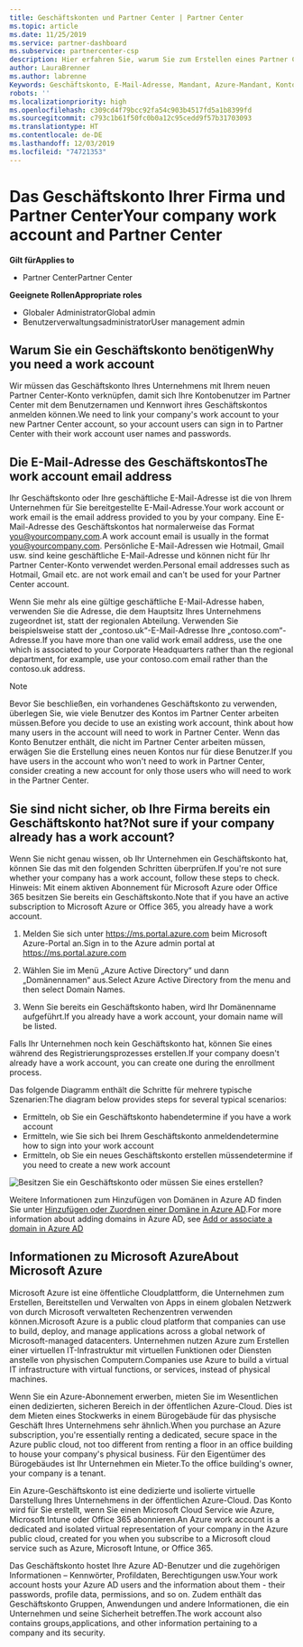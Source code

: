 ```yaml
---
title: Geschäftskonten und Partner Center | Partner Center
ms.topic: article
ms.date: 11/25/2019
ms.service: partner-dashboard
ms.subservice: partnercenter-csp
description: Hier erfahren Sie, warum Sie zum Erstellen eines Partner Center-Kontos ein Geschäftskonto benötigen und ob Sie bereits ein Geschäftskonto haben.
author: LauraBrenner
ms.author: labrenne
Keywords: Geschäftskonto, E-Mail-Adresse, Mandant, Azure-Mandant, Konto erstellen, Domänenname
robots: ''
ms.localizationpriority: high
ms.openlocfilehash: c309cd4f79bcc92fa54c903b4517fd5a1b8399fd
ms.sourcegitcommit: c793c1b61f50fc0b0a12c95cedd9f57b31703093
ms.translationtype: HT
ms.contentlocale: de-DE
ms.lasthandoff: 12/03/2019
ms.locfileid: "74721353"
---
```

# <a name="your-company-work-account-and-partner-center"></a><span data-ttu-id="34937-104">Das Geschäftskonto Ihrer Firma und Partner Center</span><span class="sxs-lookup"><span data-stu-id="34937-104">Your company work account and Partner Center</span></span>  

<span data-ttu-id="34937-105">**Gilt für**</span><span class="sxs-lookup"><span data-stu-id="34937-105">**Applies to**</span></span>

-  <span data-ttu-id="34937-106">Partner Center</span><span class="sxs-lookup"><span data-stu-id="34937-106">Partner Center</span></span>

<span data-ttu-id="34937-107">**Geeignete Rollen**</span><span class="sxs-lookup"><span data-stu-id="34937-107">**Appropriate roles**</span></span>

- <span data-ttu-id="34937-108">Globaler Administrator</span><span class="sxs-lookup"><span data-stu-id="34937-108">Global admin</span></span>
- <span data-ttu-id="34937-109">Benutzerverwaltungsadministrator</span><span class="sxs-lookup"><span data-stu-id="34937-109">User management admin</span></span>

## <a name="why-you-need-a-work-account"></a><span data-ttu-id="34937-110">Warum Sie ein Geschäftskonto benötigen</span><span class="sxs-lookup"><span data-stu-id="34937-110">Why you need a work account</span></span>

<span data-ttu-id="34937-111">Wir müssen das Geschäftskonto Ihres Unternehmens mit Ihrem neuen Partner Center-Konto verknüpfen, damit sich Ihre Kontobenutzer im Partner Center mit dem Benutzernamen und Kennwort ihres Geschäftskontos anmelden können.</span><span class="sxs-lookup"><span data-stu-id="34937-111">We need to link your company's work account to your new Partner Center account, so your account users can sign in to Partner Center with their work account user names and passwords.</span></span>

## <a name="the-work-account-email-address"></a><span data-ttu-id="34937-112">Die E-Mail-Adresse des Geschäftskontos</span><span class="sxs-lookup"><span data-stu-id="34937-112">The work account email address</span></span>

<span data-ttu-id="34937-113">Ihr Geschäftskonto oder Ihre geschäftliche E-Mail-Adresse ist die von Ihrem Unternehmen für Sie bereitgestellte E-Mail-Adresse.</span><span class="sxs-lookup"><span data-stu-id="34937-113">Your work account or work email is the email address provided to you by your company.</span></span> <span data-ttu-id="34937-114">Eine E-Mail-Adresse des Geschäftskontos hat normalerweise das Format you@yourcompany.com.</span><span class="sxs-lookup"><span data-stu-id="34937-114">A work account email is usually in the format you@yourcompany.com.</span></span> <span data-ttu-id="34937-115">Persönliche E-Mail-Adressen wie Hotmail, Gmail usw. sind keine geschäftliche E-Mail-Adresse und können nicht für Ihr Partner Center-Konto verwendet werden.</span><span class="sxs-lookup"><span data-stu-id="34937-115">Personal email addresses such as Hotmail, Gmail etc. are not work email and can't be used for your Partner Center account.</span></span> 

<span data-ttu-id="34937-116">Wenn Sie mehr als eine gültige geschäftliche E-Mail-Adresse haben, verwenden Sie die Adresse, die dem Hauptsitz Ihres Unternehmens zugeordnet ist, statt der regionalen Abteilung. Verwenden Sie beispielsweise statt der „contoso.uk“-E-Mail-Adresse Ihre „contoso.com“-Adresse.</span><span class="sxs-lookup"><span data-stu-id="34937-116">If you have more than one valid work email address, use the one which is associated to your Corporate Headquarters rather than the regional department, for example, use your contoso.com email rather than the contoso.uk address.</span></span>

> [!NOTE]  
> <span data-ttu-id="34937-117">Bevor Sie beschließen, ein vorhandenes Geschäftskonto zu verwenden, überlegen Sie, wie viele Benutzer des Kontos im Partner Center arbeiten müssen.</span><span class="sxs-lookup"><span data-stu-id="34937-117">Before you decide to use an existing work account, think about how many users in the account will need to work in Partner Center.</span></span> <span data-ttu-id="34937-118">Wenn das Konto Benutzer enthält, die nicht im Partner Center arbeiten müssen, erwägen Sie die Erstellung eines neuen Kontos nur für diese Benutzer.</span><span class="sxs-lookup"><span data-stu-id="34937-118">If you have users in the account who won't need to work in Partner Center, consider creating a new account for only those users who will need to work in the Partner Center.</span></span>


## <a name="not-sure-if-your-company-already-has-a-work-account"></a><span data-ttu-id="34937-119">Sie sind nicht sicher, ob Ihre Firma bereits ein Geschäftskonto hat?</span><span class="sxs-lookup"><span data-stu-id="34937-119">Not sure if your company already has a work account?</span></span>

<span data-ttu-id="34937-120">Wenn Sie nicht genau wissen, ob Ihr Unternehmen ein Geschäftskonto hat, können Sie das mit den folgenden Schritten überprüfen.</span><span class="sxs-lookup"><span data-stu-id="34937-120">If you're not sure whether your company has a work account, follow these steps to check.</span></span> <span data-ttu-id="34937-121">Hinweis: Mit einem aktiven Abonnement für Microsoft Azure oder Office 365 besitzen Sie bereits ein Geschäftskonto.</span><span class="sxs-lookup"><span data-stu-id="34937-121">Note that if you have an active subscription to Microsoft Azure or Office 365, you already have a work account.</span></span>

1. <span data-ttu-id="34937-122">Melden Sie sich unter https://ms.portal.azure.com beim Microsoft Azure-Portal an.</span><span class="sxs-lookup"><span data-stu-id="34937-122">Sign in to the Azure admin portal at https://ms.portal.azure.com</span></span>

2. <span data-ttu-id="34937-123">Wählen Sie im Menü „Azure Active Directory“ und dann „Domänennamen“ aus.</span><span class="sxs-lookup"><span data-stu-id="34937-123">Select Azure Active Directory from the menu and then select Domain Names.</span></span>

3. <span data-ttu-id="34937-124">Wenn Sie bereits ein Geschäftskonto haben, wird Ihr Domänenname aufgeführt.</span><span class="sxs-lookup"><span data-stu-id="34937-124">If you already have a work account, your domain name will be listed.</span></span>

<span data-ttu-id="34937-125">Falls Ihr Unternehmen noch kein Geschäftskonto hat, können Sie eines während des Registrierungsprozesses erstellen.</span><span class="sxs-lookup"><span data-stu-id="34937-125">If your company doesn't already have a work account, you can create one during the enrollment process.</span></span>

<span data-ttu-id="34937-126">Das folgende Diagramm enthält die Schritte für mehrere typische Szenarien:</span><span class="sxs-lookup"><span data-stu-id="34937-126">The diagram below provides steps for several typical scenarios:</span></span>

- <span data-ttu-id="34937-127">Ermitteln, ob Sie ein Geschäftskonto haben</span><span class="sxs-lookup"><span data-stu-id="34937-127">determine if you have a work account</span></span> 
- <span data-ttu-id="34937-128">Ermitteln, wie Sie sich bei Ihrem Geschäftskonto anmelden</span><span class="sxs-lookup"><span data-stu-id="34937-128">determine how to sign into your work account</span></span> 
- <span data-ttu-id="34937-129">Ermitteln, ob Sie ein neues Geschäftskonto erstellen müssen</span><span class="sxs-lookup"><span data-stu-id="34937-129">determine if you need to create a new work account</span></span>


![Besitzen Sie ein Geschäftskonto oder müssen Sie eines erstellen?](images/onboardingAADFlow.png)

<span data-ttu-id="34937-131">Weitere Informationen zum Hinzufügen von Domänen in Azure AD finden Sie unter [Hinzufügen oder Zuordnen einer Domäne in Azure AD](https://docs.microsoft.com/azure/active-directory/active-directory-add-domain).</span><span class="sxs-lookup"><span data-stu-id="34937-131">For more information about adding domains in Azure AD, see [Add or associate a domain in Azure AD](https://docs.microsoft.com/azure/active-directory/active-directory-add-domain)</span></span>

## <a name="about-microsoft-azure"></a><span data-ttu-id="34937-132">Informationen zu Microsoft Azure</span><span class="sxs-lookup"><span data-stu-id="34937-132">About Microsoft Azure</span></span>

<span data-ttu-id="34937-133">Microsoft Azure ist eine öffentliche Cloudplattform, die Unternehmen zum Erstellen, Bereitstellen und Verwalten von Apps in einem globalen Netzwerk von durch Microsoft verwalteten Rechenzentren verwenden können.</span><span class="sxs-lookup"><span data-stu-id="34937-133">Microsoft Azure is a public cloud platform that companies can use to build, deploy, and manage applications across a global network of Microsoft-managed datacenters.</span></span> <span data-ttu-id="34937-134">Unternehmen nutzen Azure zum Erstellen einer virtuellen IT-Infrastruktur mit virtuellen Funktionen oder Diensten anstelle von physischen Computern.</span><span class="sxs-lookup"><span data-stu-id="34937-134">Companies use Azure to build a virtual IT infrastructure with virtual functions, or services, instead of physical machines.</span></span> 

<span data-ttu-id="34937-135">Wenn Sie ein Azure-Abonnement erwerben, mieten Sie im Wesentlichen einen dedizierten, sicheren Bereich in der öffentlichen Azure-Cloud. Dies ist dem Mieten eines Stockwerks in einem Bürogebäude für das physische Geschäft Ihres Unternehmens sehr ähnlich.</span><span class="sxs-lookup"><span data-stu-id="34937-135">When you purchase an Azure subscription, you're essentially renting a dedicated, secure space in the Azure public cloud, not too different from renting a floor in an office building to house your company's physical business.</span></span> <span data-ttu-id="34937-136">Für den Eigentümer des Bürogebäudes ist Ihr Unternehmen ein Mieter.</span><span class="sxs-lookup"><span data-stu-id="34937-136">To the office building's owner, your company is a tenant.</span></span> 

<span data-ttu-id="34937-137">Ein Azure-Geschäftskonto ist eine dedizierte und isolierte virtuelle Darstellung Ihres Unternehmens in der öffentlichen Azure-Cloud. Das Konto wird für Sie erstellt, wenn Sie einen Microsoft Cloud Service wie Azure, Microsoft Intune oder Office 365 abonnieren.</span><span class="sxs-lookup"><span data-stu-id="34937-137">An Azure work account is a dedicated and isolated virtual representation of your company in the Azure public cloud, created for you when you subscribe to a Microsoft cloud service such as Azure, Microsoft Intune, or Office 365.</span></span> 

<span data-ttu-id="34937-138">Das Geschäftskonto hostet Ihre Azure AD-Benutzer und die zugehörigen Informationen – Kennwörter, Profildaten, Berechtigungen usw.</span><span class="sxs-lookup"><span data-stu-id="34937-138">Your work account hosts your Azure AD users and the information about them - their passwords, profile data, permissions, and so on.</span></span> <span data-ttu-id="34937-139">Zudem enthält das Geschäftskonto Gruppen, Anwendungen und andere Informationen, die ein Unternehmen und seine Sicherheit betreffen.</span><span class="sxs-lookup"><span data-stu-id="34937-139">The work account also contains groups,applications, and other information pertaining to a company and its security.</span></span> 
